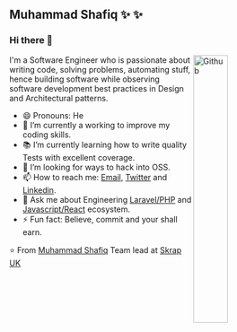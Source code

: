 ## **Muhammad Shafiq**  ✨ ✨

### Hi there 👋

<img width="35%" align="right" alt="Github" src="https://user-images.githubusercontent.com/48678280/88862734-4903af80-d201-11ea-968b-9c939d88a37c.gif" />

I'm a Software Engineer who is passionate about writing code, solving problems, automating stuff, hence building software while observing software development best practices in Design and Architectural patterns.

- 😄 Pronouns: He
- 🔭 I’m currently a working to improve my coding skills.
- 📚 I’m currently learning  how to write quality Tests with excellent coverage.
- 👯 I’m looking for  ways to hack into OSS.
- 📫 How to reach me: [Email](mailto:malikshafiq7088@gmail.com), [Twitter](https://twitter.com/MalikShafiq7088) and [Linkedin](https://www.linkedin.com/in/muhammad-shafiq-900594151/).
- 💬 Ask me about Engineering [Laravel/PHP](laravel.com/) and [Javascript/React](https://reactjs.org/) ecosystem.
- ⚡ Fun fact: Believe, commit and your shall earn.


⭐️ From [Muhammad Shafiq](https://shafiqraees.github.io)
Team lead at [Skrap UK](https://www.skrap.co.uk/home)





<!--

- 🔭 I’m currently working on 

- 🌱 I’m currently learning ...

- 👯 I’m looking to collaborate on ...

- 🤔 I’m looking for help with ...

- 💬 Ask me about ...

- 📫 How to reach me: ...

- 😄 Pronouns: ...

- ⚡ Fun fact: ...

-->
